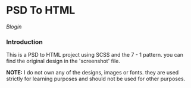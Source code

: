 # PSD To HTML 
*Blogin*

### Introduction
This is a PSD to HTML project using SCSS and the 7 - 1 pattern.
you can find the original design in the 'screenshot' file.


**NOTE:** I do not own any of the designs, images or fonts. they are used strictly
          for learning purposes and should not be used for other purposes.
